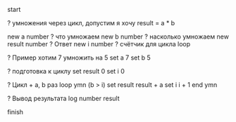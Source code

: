 start

? умножения через цикл, допустим я хочу result = a * b

new a number      ? что умножаем
new b number      ? насколько умножаем
new result number ? Ответ
new i number      ? счётчик для цикла loop

? Пример хотим 7 умножить на 5
set a 7
set b 5

? подготовка к циклу
set result 0
set i 0

? Цикл + a, b раз
loop ymn (b > i)
    set result result + a
    set i i + 1
end ymn

? Вывод результата
log number result

finish
